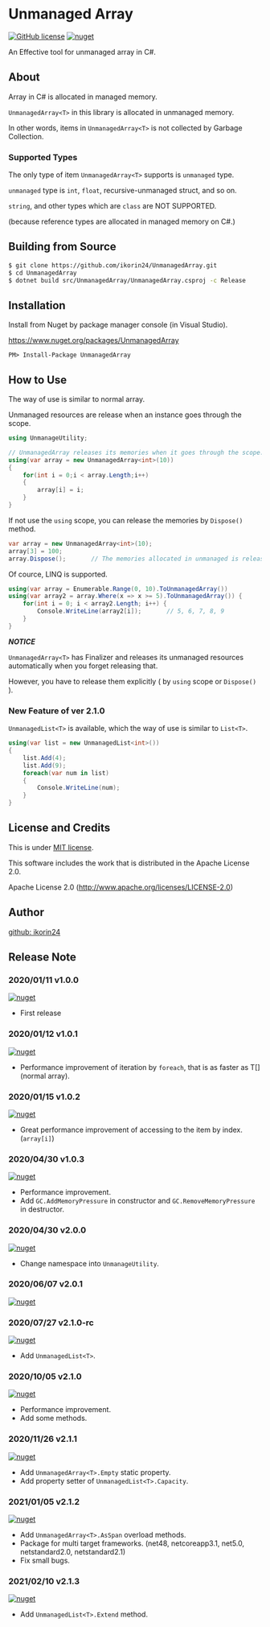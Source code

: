 # Unmanaged Array

[![GitHub license](https://img.shields.io/github/license/ikorin24/UnmanagedArray?color=FA77FF)](https://github.com/ikorin24/UnmanagedArray/blob/master/LICENSE)
[![nuget](https://img.shields.io/badge/nuget-v2.1.3-FA77FF)](https://www.nuget.org/packages/UnmanagedArray)

An Effective tool for unmanaged array in C#.

## About

Array in C# is allocated in managed memory.

```UnmanagedArray<T>``` in this library is allocated in unmanaged memory.

In other words, items in `UnmanagedArray<T>` is not collected by Garbage Collection.

### Supported Types

The only type of item `UnmanagedArray<T>` supports is `unmanaged` type.

`unmanaged` type is `int`, `float`, recursive-unmanaged struct, and so on.

`string`, and other types which are `class` are NOT SUPPORTED.

(because reference types are allocated in managed memory on C#.)

## Building from Source

```sh
$ git clone https://github.com/ikorin24/UnmanagedArray.git
$ cd UnmanagedArray
$ dotnet build src/UnmanagedArray/UnmanagedArray.csproj -c Release
```

## Installation

Install from Nuget by package manager console (in Visual Studio).

https://www.nuget.org/packages/UnmanagedArray

```
PM> Install-Package UnmanagedArray
```

## How to Use

The way of use is similar to normal array.

Unmanaged resources are release when an instance goes through the scope.

```cs
using UnmanageUtility;

// UnmanagedArray releases its memories when it goes through the scope.
using(var array = new UnmanagedArray<int>(10))
{
    for(int i = 0;i < array.Length;i++)
    {
        array[i] = i;
    }
}
```

If not use the `using` scope, you can release the memories by `Dispose()` method.

```cs
var array = new UnmanagedArray<int>(10);
array[3] = 100;
array.Dispose();       // The memories allocated in unmanaged is released here.
```

Of cource, LINQ is supported.

```cs
using(var array = Enumerable.Range(0, 10).ToUnmanagedArray())
using(var array2 = array.Where(x => x >= 5).ToUnmanagedArray()) {
    for(int i = 0; i < array2.Length; i++) {
        Console.WriteLine(array2[i]);       // 5, 6, 7, 8, 9
    }
}
```

***NOTICE***

`UnmanagedArray<T>` has Finalizer and releases its unmanaged resources automatically when you forget releasing that.

However, you have to release them explicitly ( by `using` scope or `Dispose()` ).

### New Feature of ver 2.1.0

`UnmanagedList<T>` is available, which the way of use is similar to `List<T>`.

```cs
using(var list = new UnmanagedList<int>())
{
    list.Add(4);
    list.Add(9);
    foreach(var num in list)
    {
        Console.WriteLine(num);
    }
}
```

## License and Credits

This is under [MIT license](https://github.com/ikorin24/UnmanagedArray/blob/master/LICENSE).

This software includes the work that is distributed in the Apache License 2.0.

Apache License 2.0 (http://www.apache.org/licenses/LICENSE-2.0)

## Author

[github: ikorin24](https://github.com/ikorin24)

## Release Note

### 2020/01/11 v1.0.0

[![nuget](https://img.shields.io/badge/nuget-v1.0.0-FA77FF)](https://www.nuget.org/packages/UnmanagedArray/1.0.0)

- First release

### 2020/01/12 v1.0.1

[![nuget](https://img.shields.io/badge/nuget-v1.0.1-FA77FF)](https://www.nuget.org/packages/UnmanagedArray/1.0.1)

- Performance improvement of iteration by `foreach`, that is as faster as T[] (normal array).

### 2020/01/15 v1.0.2

[![nuget](https://img.shields.io/badge/nuget-v1.0.2-FA77FF)](https://www.nuget.org/packages/UnmanagedArray/1.0.2)

- Great performance improvement of accessing to the item by index. (`array[i]`)

### 2020/04/30 v1.0.3

[![nuget](https://img.shields.io/badge/nuget-v1.0.3-FA77FF)](https://www.nuget.org/packages/UnmanagedArray/1.0.3)

- Performance improvement.
- Add `GC.AddMemoryPressure` in constructor and `GC.RemoveMemoryPressure` in destructor.

### 2020/04/30 v2.0.0

[![nuget](https://img.shields.io/badge/nuget-v2.0.0-FA77FF)](https://www.nuget.org/packages/UnmanagedArray/2.0.0)

- Change namespace into `UnmanageUtility`.

### 2020/06/07 v2.0.1

[![nuget](https://img.shields.io/badge/nuget-v2.0.1-FA77FF)](https://www.nuget.org/packages/UnmanagedArray/2.0.1)

### 2020/07/27 v2.1.0-rc

[![nuget](https://img.shields.io/badge/nuget-v2.1.0_rc-FA77FF)](https://www.nuget.org/packages/UnmanagedArray/2.1.0-rc)

- Add `UnmanagedList<T>`.

### 2020/10/05 v2.1.0

[![nuget](https://img.shields.io/badge/nuget-v2.1.0-FA77FF)](https://www.nuget.org/packages/UnmanagedArray/2.1.0)

- Performance improvement.
- Add some methods.

### 2020/11/26 v2.1.1

[![nuget](https://img.shields.io/badge/nuget-v2.1.1-FA77FF)](https://www.nuget.org/packages/UnmanagedArray/2.1.1)

- Add `UnmanagedArray<T>.Empty` static property.
- Add property setter of `UnmanagedList<T>.Capacity`.

### 2021/01/05 v2.1.2

[![nuget](https://img.shields.io/badge/nuget-v2.1.2-FA77FF)](https://www.nuget.org/packages/UnmanagedArray/2.1.2)

- Add `UnmanagedArray<T>.AsSpan` overload methods.
- Package for multi target frameworks. (net48, netcoreapp3.1, net5.0, netstandard2.0, netstandard2.1)
- Fix small bugs.

### 2021/02/10 v2.1.3

[![nuget](https://img.shields.io/badge/nuget-v2.1.3-FA77FF)](https://www.nuget.org/packages/UnmanagedArray/2.1.3)

- Add `UnmanagedList<T>.Extend` method.
